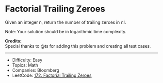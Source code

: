 # Factorial Trailing Zeroes

Given an integer n, return the number of trailing zeroes in n!.

Note: Your solution should be in logarithmic time complexity.

**Credits:**  
Special thanks to @ts for adding this problem and creating all test cases.

---

* Difficulty: Easy
* Topics: Math
* Companies: Bloomberg
* LeetCode: [172. Factorial Trailing Zeroes](https://leetcode.com/problems/factorial-trailing-zeroes/description/)
